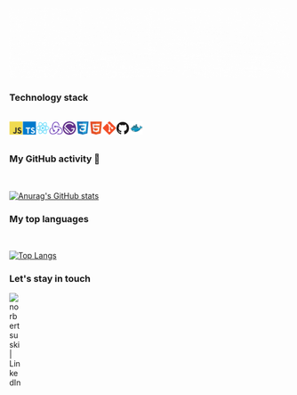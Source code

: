 ![alt text](./assets/hero.gif)

### Technology stack
<br />
<img align='left' alt='javascript' src='./assets/javascript-original.svg' width='24' />
<img align='left' alt='typescript' src='./assets/typescript-plain.svg' width='24' />
<img align='left' alt='react' src='./assets/react-original.svg' width='24' />
<img align='left' alt='redux' src='./assets/redux-original.svg' width='24' />
<img align='left' alt='gatsby' src='./assets/gatsby-plain.svg' width='24' />
<img align='left' alt='css3' src='./assets/css3-original.svg' width='24' />
<img align='left' alt='html5' src='./assets/html5-original.svg' width='24' />
<img align='left' alt='git' src='./assets/git-original.svg' width='24' />
<img align='left' alt='github' src='./assets/github-original.svg' width='24' />
<img align='left' alt='docker' src='./assets/docker-original.svg' width='24' />
<br />
<br />

### My GitHub activity 🌱
<br />

[![Anurag's GitHub stats](https://github-readme-stats.vercel.app/api?username=artuone83&theme=vue&show_icons=true)](https://github.com/anuraghazra/github-readme-stats)

### My top languages
<br />

[![Top Langs](https://github-readme-stats.vercel.app/api/top-langs/?username=artuone83&theme=vue)](https://github.com/artuone83/github-readme-stats)

### Let's stay in touch

[<img align="left" alt="norbertsuski | LinkedIn" width="22px" src="https://cdn.jsdelivr.net/npm/simple-icons@v3/icons/linkedin.svg" />][linkedin]

[linkedin]: https://linkedin.com/in/artur-woźniak-285a23155
